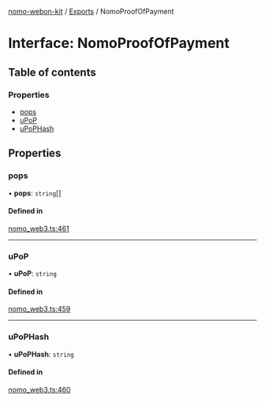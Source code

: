 [nomo-webon-kit](../README.md) / [Exports](../modules.md) / NomoProofOfPayment

# Interface: NomoProofOfPayment

## Table of contents

### Properties

- [pops](NomoProofOfPayment.md#pops)
- [uPoP](NomoProofOfPayment.md#upop)
- [uPoPHash](NomoProofOfPayment.md#upophash)

## Properties

### pops

• **pops**: `string`[]

#### Defined in

[nomo_web3.ts:461](https://github.com/nomo-app/nomo-webon-kit/blob/c130054/nomo-webon-kit/src/nomo_web3.ts#L461)

___

### uPoP

• **uPoP**: `string`

#### Defined in

[nomo_web3.ts:459](https://github.com/nomo-app/nomo-webon-kit/blob/c130054/nomo-webon-kit/src/nomo_web3.ts#L459)

___

### uPoPHash

• **uPoPHash**: `string`

#### Defined in

[nomo_web3.ts:460](https://github.com/nomo-app/nomo-webon-kit/blob/c130054/nomo-webon-kit/src/nomo_web3.ts#L460)
